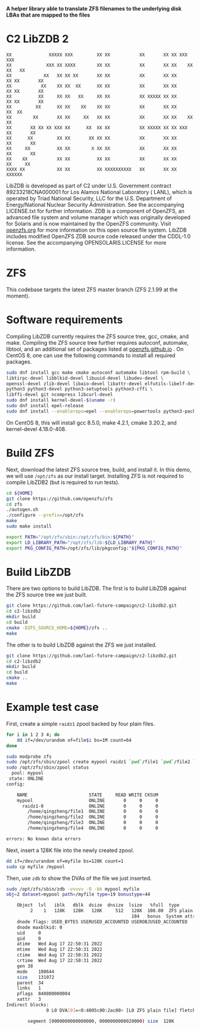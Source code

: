 **A helper library able to translate ZFS filenames to the underlying disk LBAs that are mapped to the files**

C2 LibZDB 2
================

```
XX              XXXXX XXX         XX XX           XX       XX XX XXX         XXX
XX             XXX XX XXXX        XX XX           XX       XX XX    XX     XX   XX
XX            XX   XX XX XX       XX XX           XX       XX XX      XX XX       XX
XX           XX    XX XX  XX      XX XX           XX       XX XX      XX XX       XX
XX          XX     XX XX   XX     XX XX           XX XXXXX XX XX      XX XX       XX
XX         XX      XX XX    XX    XX XX           XX       XX XX     XX  XX
XX        XX       XX XX     XX   XX XX           XX       XX XX    XX   XX
XX       XX XX XX XXX XX      XX  XX XX           XX XXXXX XX XX XXX     XX       XX
XX      XX         XX XX       XX XX XX           XX       XX XX         XX       XX
XX     XX          XX XX        X XX XX           XX       XX XX         XX       XX
XX    XX           XX XX          XX XX           XX       XX XX          XX     XX
XXXX XX            XX XX          XX XXXXXXXXXX   XX       XX XX            XXXXXX
```

LibZDB is developed as part of C2 under U.S. Government contract 89233218CNA000001 for Los Alamos National Laboratory (
LANL), which is operated by Triad National Security, LLC for the U.S. Department of Energy/National Nuclear Security
Administration. See the accompanying LICENSE.txt for further information. ZDB is a component of OpenZFS, an advanced
file system and volume manager which was originally developed for Solaris and is now maintained by the OpenZFS
community. Visit [openzfs.org](https://openzfs.org/) for more information on this open source file system. LibZDB
includes modified OpenZFS ZDB source code released under the CDDL-1.0 license. See the accompanying OPENSOLARIS.LICENSE
for more information.

# ZFS

This codebase targets the latest ZFS master branch (ZFS 2.1.99 at the moment).

# Software requirements

Compiling LibZDB currently requires the ZFS source tree, gcc, cmake, and make. Compiling the ZFS source tree further
requires autoconf, automake, libtool, and an additional set of packages listed
at [openzfs.github.io](https://openzfs.github.io/openzfs-docs/Developer%20Resources/Building%20ZFS.html)
. On CentOS 8, one can use the following commands to install all required packages.

```bash
sudo dnf install gcc make cmake autoconf automake libtool rpm-build \
libtirpc-devel libblkid-devel libuuid-devel libudev-devel \
openssl-devel zlib-devel libaio-devel libattr-devel elfutils-libelf-devel \
python3 python3-devel python3-setuptools python3-cffi \
libffi-devel git ncompress libcurl-devel
sudo dnf install kernel-devel-$(uname -r)
sudo dnf install epel-release
sudo dnf install --enablerepo=epel --enablerepo=powertools python3-packaging dkms
```

On CentOS 8, this will install gcc 8.5.0, make 4.2.1, cmake 3.20.2, and kernel-devel 4.18.0-408.

# Build ZFS

Next, download the latest ZFS source tree, build, and install it. In this demo, we will use `/opt/zfs` as our install
target. Installing ZFS is not required to compile LibZDB2 (but is required to run tests).

```bash
cd ${HOME}
git clone https://github.com/openzfs/zfs
cd zfs
./autogen.sh
./configure --prefix=/opt/zfs
make
sudo make install

export PATH="/opt/zfs/sbin:/opt/zfs/bin:${PATH}"
export LD_LIBRARY_PATH="/opt/zfs/lib:${LD_LIBRARY_PATH}"
export PKG_CONFIG_PATH=/opt/zfs/lib/pkgconfig:"${PKG_CONFIG_PATH}"
```

# Build LibZDB

There are two options to build LibZDB. The first is to build LibZDB against the ZFS source tree we just built.

```bash
git clone https://github.com/lanl-future-campaign/c2-libzdb2.git
cd c2-libzdb2
mkdir build
cd build
cmake -DZFS_SOURCE_HOME=${HOME}/zfs ..
make
```

The other is to build LibZDB against the ZFS we just installed.

```bash
git clone https://github.com/lanl-future-campaign/c2-libzdb2.git
cd c2-libzdb2
mkdir build
cd build
cmake ..
make
```

# Example test case

First, create a simple `raidz1` zpool backed by four plain files.

```bash
for i in 1 2 3 4; do
	dd if=/dev/urandom of=file$i bs=1M count=64
done

sudo modprobe zfs
sudo /opt/zfs/sbin/zpool create mypool raidz1 `pwd`/file1 `pwd`/file2 `pwd`/file3 `pwd`/file4
sudo /opt/zfs/sbin/zpool status
  pool: mypool
 state: ONLINE
config:

	NAME                       STATE     READ WRITE CKSUM
	mypool                     ONLINE       0     0     0
	  raidz1-0                 ONLINE       0     0     0
	    /home/qingzheng/file1  ONLINE       0     0     0
	    /home/qingzheng/file2  ONLINE       0     0     0
	    /home/qingzheng/file3  ONLINE       0     0     0
	    /home/qingzheng/file4  ONLINE       0     0     0

errors: No known data errors
```

Next, insert a 128K file into the newly created zpool.

```bash
dd if=/dev/urandom of=myfile bs=128K count=1
sudo cp myfile /mypool
```

Then, use `zdb` to show the DVAs of the file we just inserted.

```bash
sudo /opt/zfs/sbin/zdb -vvvvv -O -bb mypool myfile
obj=2 dataset=mypool path=/myfile type=19 bonustype=44

    Object  lvl   iblk   dblk  dsize  dnsize  lsize   %full  type
         2    1   128K   128K   128K     512   128K  100.00  ZFS plain file (K=inherit) (Z=inherit=lz4)
                                               184   bonus  System attributes
	dnode flags: USED_BYTES USERUSED_ACCOUNTED USEROBJUSED_ACCOUNTED
	dnode maxblkid: 0
	uid     0
	gid     0
	atime	Wed Aug 17 22:50:31 2022
	mtime	Wed Aug 17 22:50:31 2022
	ctime	Wed Aug 17 22:50:31 2022
	crtime	Wed Aug 17 22:50:31 2022
	gen	38
	mode	100644
	size	131072
	parent	34
	links	1
	pflags	840800000004
	xattr	3
Indirect blocks:
               0 L0 DVA[0]=<0:4005c00:2ac00> [L0 ZFS plain file] fletcher4 uncompressed unencrypted LE contiguous unique single size=20000L/20000P birth=38L/38P fill=1 cksum=401a079a3d42:10003bc6e83bb43b:e0f600df0713fa2:5d57ed649a9e3068

		segment [0000000000000000, 0000000000020000) size  128K
```
